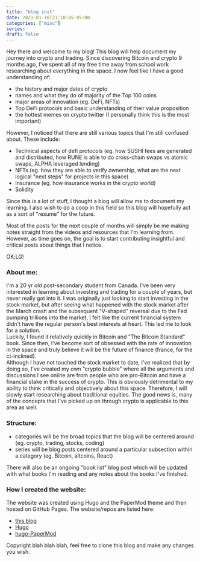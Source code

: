 ```yaml
---
title: "blog init"
date: 2021-01-16T21:10:05-05:00
categories: ["misc"]
series:
draft: false
---
```

Hey there and welcome to my blog! This blog will help document my journey into crypto and trading. Since discovering Bitcoin and crypto 9 months ago, I've spent all of my free time away from school work researching about everything in the space. I now feel like I have a good understanding of: 
- the history and major dates of crypto
- names and what they do of majority of the Top 100 coins  
- major areas of innovation (eg. DeFi, NFTs)
- Top DeFi protocols and basic understanding of their value proposition
- the hottest memes on crypto twitter (I personally think this is the most important)

However, I noticed that there are still various topics that I'm still confused about. These include: 
- Technical aspects of defi protocols (eg. how SUSHI fees are generated and distributed, how RUNE is able to do cross-chain swaps vs atomic swaps, ALPHA leveraged lending)
- NFTs (eg. how they are able to verify ownership, what are the next logical "next steps" for projects in this space)
- Insurance (eg. how insurance works in the crypto world)
- Solidity

Since this is a lot of stuff, I thought a blog will allow me to document my learning. I also wish to do a coop in this field so this blog will hopefully act as a sort of "resume" for the future. 

Most of the posts for the next couple of months will simply be me making notes straight from the videos and resources that I'm learning from. However, as time goes on, the goal is to start contributing insightful and critical posts about things that I notice. 

OK;LG!

### About me:  
I'm a 20 yr old post-secondary student from Canada. I've been very interested in learning about investing and trading for a couple of years, but never really got into it. I was originally just looking to start investing in the stock market, but after seeing what happened with the stock market after the March crash and the subsequent "V-shaped" reversal due to the Fed pumping trillions into the market, I felt like the current financial system didn't have the regular person's best interests at heart. This led me to look for a solution.    
Luckily, I found it relatively quickly in Bitcoin and "The Bitcoin Standard" book. Since then, I've become sort of obsessed with the rate of innovation in the space and truly believe it will be the future of finance (france, for the ct-inclined).  
Although I have not touched the stock market to date, I've realized that by doing so, I've created my own "crypto bubble" where all the arguments and discussions I see online are from people who are pro-Bitcoin and have a financial stake in the success of crypto. This is obviously detrimental to my ability to think critically and objectively about this space. Therefore, I will slowly start researching about traditional equities. The good news is, many of the concepts that I've picked up on through crypto is applicable to this area as well. 

### Structure: 
- categories will be the broad topics that the blog will be centered around (eg. crypto, trading, stocks, coding)
- series will be blog posts centered around a particular subsection within a category (eg. Bitcoin, altcoins, React)

There will also be an ongoing "book list" blog post which will be updated with what books I'm reading and any notes about the books I've finished. 

### How I created the website: 
The website was created using Hugo and the PaperMod theme and then hosted on GitHub Pages. The website/repos are listed here: 
- [this blog](https://github.com/da-wg/myBlog)
- [Hugo](https://gohugo.io/)
- [hugo-PaperMod](https://github.com/adityatelange/hugo-PaperMod)

Copyright blah blah blah, feel free to clone this blog and make any changes you wish. 
